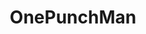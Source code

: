 ---
title: OnePunchMan
crosslinks:
- onepunch_man
- respectthreads
- bodyweightfitness
- xkcd
- manga
- anime
- whowouldwin
- AskReddit
- nocontext
- theydidthemath
- dbz
- CharacterRant
- askscience
- announcements
- berserk
- BokuNoHeroAcademia
- OnePiece
- funny
- explainlikeimfive
- ShingekiNoKyojin
---